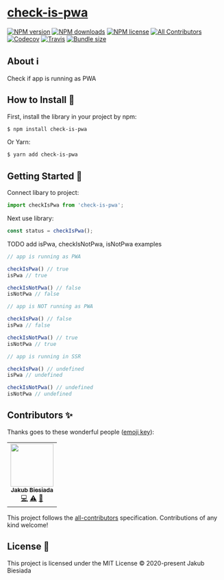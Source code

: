 # [check-is-pwa](https://github.com/JB1905/check-is-pwa)

[![NPM version](https://img.shields.io/npm/v/check-is-pwa?style=flat-square)](https://www.npmjs.com/package/check-is-pwa)
[![NPM downloads](https://img.shields.io/npm/dm/check-is-pwa?style=flat-square)](https://www.npmjs.com/package/check-is-pwa)
[![NPM license](https://img.shields.io/npm/l/check-is-pwa?style=flat-square)](https://www.npmjs.com/package/check-is-pwa)
[![All Contributors](https://img.shields.io/github/all-contributors/JB1905/check-is-pwa?style=flat-square)](#contributors-)
[![Codecov](https://img.shields.io/codecov/c/github/JB1905/check-is-pwa?style=flat-square)](https://codecov.io/gh/JB1905/check-is-pwa)
[![Travis](https://img.shields.io/travis/JB1905/check-is-pwa/master?style=flat-square)](https://travis-ci.org/JB1905/check-is-pwa)
[![Bundle size](https://img.shields.io/bundlephobia/min/check-is-pwa?style=flat-square)](https://bundlephobia.com/result?p=check-is-pwa)

## About ℹ️

Check if app is running as PWA

## How to Install 💾

First, install the library in your project by npm:

```sh
$ npm install check-is-pwa
```

Or Yarn:

```sh
$ yarn add check-is-pwa
```

## Getting Started 🏁

Connect libary to project:

```js
import checkIsPwa from 'check-is-pwa';
```

Next use library:

```js
const status = checkIsPwa();
```

TODO add isPwa, checkIsNotPwa, isNotPwa examples

```js
// app is running as PWA

checkIsPwa() // true
isPwa // true

checkIsNotPwa() // false
isNotPwa // false
```

```js
// app is NOT running as PWA

checkIsPwa() // false
isPwa // false

checkIsNotPwa() // true
isNotPwa // true
```

```js
// app is running in SSR

checkIsPwa() // undefined
isPwa // undefined

checkIsNotPwa() // undefined
isNotPwa // undefined
```

## Contributors ✨

Thanks goes to these wonderful people ([emoji key](https://allcontributors.org/docs/en/emoji-key)):

<!-- ALL-CONTRIBUTORS-LIST:START - Do not remove or modify this section -->
<!-- prettier-ignore-start -->
<!-- markdownlint-disable -->
<table>
  <tr>
    <td align="center"><a href="https://jb1905.github.io/portfolio/"><img src="https://avatars2.githubusercontent.com/u/28870390?v=4" width="100px;" alt=""/><br /><sub><b>Jakub Biesiada</b></sub></a><br /><a href="https://github.com/JB1905/check-is-pwa/commits?author=JB1905" title="Code">💻</a> <a href="https://github.com/JB1905/check-is-pwa/commits?author=JB1905" title="Tests">⚠️</a> <a href="https://github.com/JB1905/check-is-pwa/commits?author=JB1905" title="Documentation">📖</a></td>
  </tr>
</table>

<!-- markdownlint-enable -->
<!-- prettier-ignore-end -->
<!-- ALL-CONTRIBUTORS-LIST:END -->

This project follows the [all-contributors](https://github.com/all-contributors/all-contributors) specification. Contributions of any kind welcome!

## License 🔱

This project is licensed under the MIT License © 2020-present Jakub Biesiada
